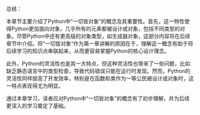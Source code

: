 总结：

本章节主要介绍了Python中“一切皆对象”的概念及其重要性。首先，这一特性使得Python更加面向对象，几乎所有的元素都被设计成对象，包括不同类型的对象。尽管Python中还有更高级的对象类型，如生成器对象，这部分内容将在后续章节中介绍。将“一切皆对象”作为第一章讲解的原因在于，理解这一概念有助于将后续学习的知识点串联起来，从而更容易掌握Python的核心设计理念。

此外，Python的灵活性也是其一大特点，但这种灵活性也带来了一些问题，比如缺乏静态语言中的类型检查，导致代码错误只能在运行时发现。然而，Python的灵活性同样提高了开发效率，特别是在函数和类作为一等公民被设计成对象时，这一特点表现得尤为明显。

通过本章学习，读者应对Python中“一切皆对象”的概念有了初步理解，并为后续更深入的学习奠定了基础。